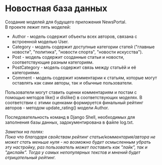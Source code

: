 # **Новостная база данных**  
  
Создание моделей для будущего приложения NewsPortal.  
В проекте лежит пять моделей:  
* Author - модель содержит объекты всех авторов, связана с встроенной моделью User.  
* Category - модель содержит доступные категории статей ("главные новости", "политика", "новости спорта", "новости искусства").  
* Post - модель содержит созданные статьи и новости, соответствующие разным категориям.  
* PostCategory - модель содержит связь между статьёй и её категориями.  
* Comment - модель содержит комментарии к статьям, которые могут оставлять как сами авторы, так и обычные пользователи.  
  
Пользователи могут ставить оценки комментариям и постам с помощью методов like() и dislike() в соответствующих моделях. 
В соответствии с этими оценками формируется финальный рейтинг авторов - методом update_rating() модели Author.  
  
Последовательность команд в Django Shell, необходимых для заполнения базы данных, задокументирована в файле log.txt.
  
  
*Заметки на полях:  
Пока что благодаря свойствам рейтинг статьи/комментария/автора не может стать меньше нуля - но возможно будет осмысленным убрать эту настройку, раз пользователь может поставить как "лайк", так и "дислайк". Тогда у самых непопулярных текстов и мнений будет отрицательный рейтинг.*
